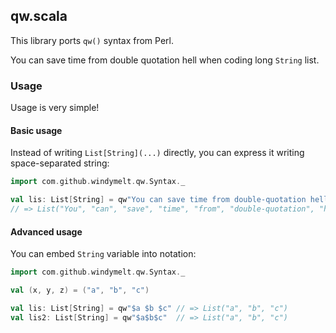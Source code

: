 ## qw.scala

This library ports `qw()` syntax from Perl.

You can save time from double quotation hell when coding long `String` list.

### Usage

Usage is very simple!

#### Basic usage

Instead of writing `List[String](...)` directly, you can express it writing space-separated string:

```scala
import com.github.windymelt.qw.Syntax._

val lis: List[String] = qw"You can save time from double-quotation hell"
// => List("You", "can", "save", "time", "from", "double-quotation", "hell")
```

#### Advanced usage

You can embed `String` variable into notation:

```scala
import com.github.windymelt.qw.Syntax._

val (x, y, z) = ("a", "b", "c")

val lis: List[String] = qw"$a $b $c" // => List("a", "b", "c")
val lis2: List[String] = qw"$a$b$c"  // => List("a", "b", "c")
```
